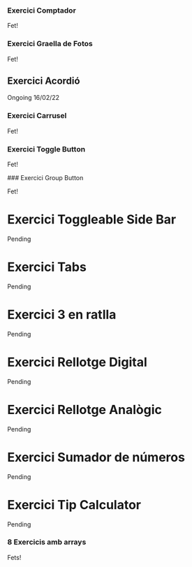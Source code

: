 ### Exercici Comptador

Fet!

### Exercici Graella de Fotos

Fet!

## Exercici Acordió

Ongoing 16/02/22

### Exercici Carrusel

Fet!

### Exercici Toggle Button

Fet!

### Exercici Group Button

Fet!

# Exercici Toggleable Side Bar

Pending

# Exercici Tabs

Pending

# Exercici 3 en ratlla

Pending

# Exercici Rellotge Digital

Pending

# Exercici Rellotge Analògic

Pending

# Exercici Sumador de números

Pending

# Exercici Tip Calculator

Pending

### 8 Exercicis amb arrays

Fets!
